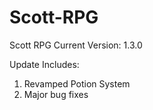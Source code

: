 # Scott-RPG
Scott RPG Current Version: 1.3.0

Update Includes: 
1. Revamped Potion System
2. Major bug fixes
   
